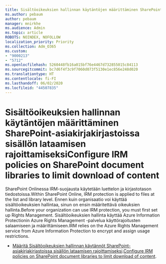 ```yaml
---
title: Sisältöoikeuksien hallinnan käytäntöjen määrittäminen SharePoint-asiakirjakirjastoissa sisällön lataamisen rajoittamiseksi
ms.author: pebaum
author: pebaum
manager: mnirkhe
ms.audience: Admin
ms.topic: article
ROBOTS: NOINDEX, NOFOLLOW
localization_priority: Priority
ms.collection: Adm_O365
ms.custom:
- "9000213"
- "5712"
ms.openlocfilehash: 5260448fb16a015bf76e4467d732855015c84113
ms.sourcegitcommit: bc7d6f4f3c9f7060d073f5130e1ec856e248d020
ms.translationtype: HT
ms.contentlocale: fi-FI
ms.lasthandoff: 06/02/2020
ms.locfileid: "44507835"
---
```

# <a name="configure-irm-policies-on-sharepoint-document-libraries-to-limit-download-of-content"></a><span data-ttu-id="85456-102">Sisältöoikeuksien hallinnan käytäntöjen määrittäminen SharePoint-asiakirjakirjastoissa sisällön lataamisen rajoittamiseksi</span><span class="sxs-lookup"><span data-stu-id="85456-102">Configure IRM policies on SharePoint document libraries to limit download of content</span></span>

<span data-ttu-id="85456-103">SharePoint Onlinessa IRM-suojausta käytetään luettelon ja kirjastotason tiedostoissa.</span><span class="sxs-lookup"><span data-stu-id="85456-103">Within SharePoint Online, IRM protection is applied to files at the list and library level.</span></span> <span data-ttu-id="85456-104">Ennen kuin organisaatio voi käyttää sisältöoikeuksien hallintaa, sinun on ensin määritettävä oikeuksien hallinta.</span><span class="sxs-lookup"><span data-stu-id="85456-104">Before your organization can use IRM protection, you must first set up Rights Management.</span></span> <span data-ttu-id="85456-105">Sisältöoikeuksien hallinta käyttää Azure Information Protectionin Azure Rights Management -palvelua käyttörajoitusten salaamiseen ja määrittämiseen.</span><span class="sxs-lookup"><span data-stu-id="85456-105">IRM relies on the Azure Rights Management service from Azure Information Protection to encrypt and assign usage restrictions.</span></span>

- <span data-ttu-id="85456-106">[Määritä Sisältöoikeuksien hallinnan käytännöt SharePoint-asiakirjakirjastoissa sisällön lataamisen rajoittamiseksi](https://docs.microsoft.com/microsoft-365/compliance/set-up-irm-in-sp-admin-center).</span><span class="sxs-lookup"><span data-stu-id="85456-106">[Configure IRM policies on SharePoint document libraries to limit download of content](https://docs.microsoft.com/microsoft-365/compliance/set-up-irm-in-sp-admin-center).</span></span>
